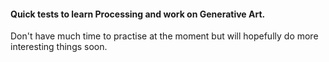 #### Quick tests to learn Processing and work on Generative Art.

Don't have much time to practise at the moment but will hopefully do more interesting things soon.

